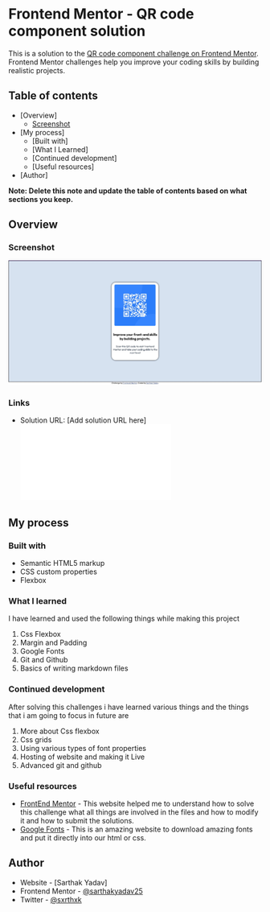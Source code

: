 # Frontend Mentor - QR code component solution

This is a solution to the [QR code component challenge on Frontend Mentor](https://www.frontendmentor.io/challenges/qr-code-component-iux_sIO_H). Frontend Mentor challenges help you improve your coding skills by building realistic projects. 

## Table of contents

- [Overview]
  - [Screenshot](#screenshot)
- [My process]
  - [Built with]
  - [What I Learned]
  - [Continued development]
  - [Useful resources]
- [Author]

**Note: Delete this note and update the table of contents based on what sections you keep.**

## Overview

  ### Screenshot

  ![](./images/solution.jpg)


### Links

- Solution URL: [Add solution URL here]![](index.html)

## My process

### Built with

- Semantic HTML5 markup
- CSS custom properties
- Flexbox


### What I learned

I have learned and used the following things while making this project
  1. Css Flexbox
  2. Margin and Padding
  3. Google Fonts
  4. Git and Github
  5. Basics of writing markdown files


### Continued development

After solving this challenges i have learned various things and the things that i am going to focus in future are 
  1. More about Css flexbox
  2. Css grids
  3. Using various types of font properties
  4. Hosting of website and making it Live
  5. Advanced git and github

### Useful resources

- [FrontEnd Mentor](https://www.frontendmentor.io/) - This website helped me to understand how to solve this challenge what all things are involved in the files and how to modify it and how to submit the solutions.
- [Google Fonts](https://fonts.google.com/) - This is an amazing website to download amazing fonts and put it directly into our html or css.
## Author

- Website - [Sarthak Yadav]
- Frontend Mentor - [@sarthakyadav25](https://www.frontendmentor.io/profile/sarthakyadav25)
- Twitter - [@sxrthxk](https://twitter.com/sxrthxk)
